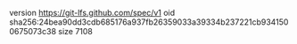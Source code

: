 version https://git-lfs.github.com/spec/v1
oid sha256:24bea90dd3cdb685176a937fb26359033a39334b237221cb9341500675073c38
size 7108
